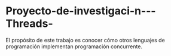 # Proyecto-de-investigaci-n---Threads-
El propósito de este trabajo es conocer cómo otros lenguajes de programación  implementan programación concurrente.
